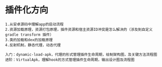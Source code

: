 # 插件化方向
	1.从安卓源码中理解app的启动流程
	2.资源加载原理，资源打包原理，插件资源和宿主资源ID冲突是怎么解决的（涉及到自定义gradle transform 插件）
	3.类的加载和dex的加载原理
	4.反射机制，静态代理，动态代理
	
	入门：dynamic-load-apk，代理的形式管理插件生命周期，绘制架构图，及关键方法流程图
	进阶：VirtualApk，理解hook的方式管理插件生命周期，输出设计图及流程图
